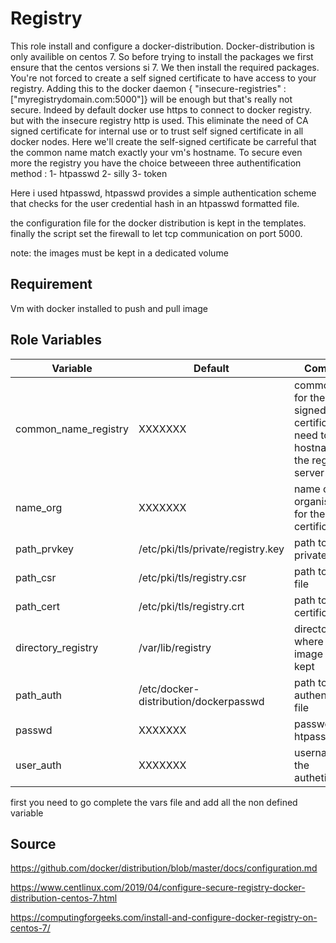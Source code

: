 Registry
=========

This role install and configure a docker-distribution. Docker-distribution is only availible on centos 7. So before trying to install the packages we first ensure that the centos versions si 7.  We then install the required packages. You're not forced to create a self signed certificate to have access to your registry. Adding this to the docker daemon { "insecure-registries" : ["myregistrydomain.com:5000"]} will be enough but that's really not secure. Indeed by default docker use https to connect to docker registry. but with the insecure registry http is used. This eliminate the need of CA signed certificate for internal use or to trust self signed certificate in all docker nodes. Here we'll create the self-signed certificate be carreful that the common name match exactly your vm's hostname. To secure even more the registry you have the choice betweeen three authentification method : 1- htpasswd 2- silly 3- token

Here i used htpasswd, htpasswd provides a simple authentication scheme that checks for the user credential hash in an htpasswd formatted file.

the configuration file for the docker distribution is kept in the templates. finally the script set the firewall to let tcp communication on port 5000.

note: the images must be kept in a dedicated volume

Requirement
------------
Vm with docker installed to push and pull image

Role Variables
--------------

|  Variable | Default  |  Comments |  
|----------------------|----------------|-----------------------------------------------------------------|
|common_name_registry| XXXXXXX| common name for the self signed certificate. need to be the hostname of the registry server |
|name_org| XXXXXXX| name of the organisation for the certificate|
|path_prvkey| /etc/pki/tls/private/registry.key| path to the private key|
|path_csr | /etc/pki/tls/registry.csr| path to the csr file |
|path_cert | /etc/pki/tls/registry.crt | path to the certificate |
|directory_registry| /var/lib/registry | directory where the image will be kept |
|path_auth | /etc/docker-distribution/dockerpasswd | path to  the http authentification  file |
|passwd| XXXXXXX| password for htpasswd |
|user_auth| XXXXXXX| username for the authetification|

first you need to go complete the vars file and add all the non defined variable

        


Source
-------

https://github.com/docker/distribution/blob/master/docs/configuration.md

https://www.centlinux.com/2019/04/configure-secure-registry-docker-distribution-centos-7.html

https://computingforgeeks.com/install-and-configure-docker-registry-on-centos-7/

